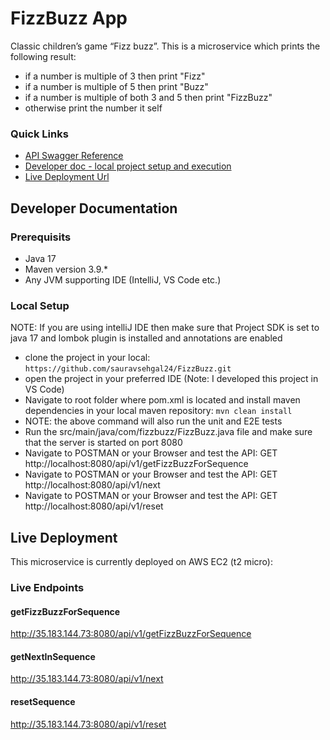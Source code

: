 
# FizzBuzz App

Classic children’s game “Fizz buzz”. This is a microservice which prints the following result:

- if a number is multiple of 3 then print "Fizz"
- if a number is multiple of 5 then print "Buzz"
- if a number is multiple of both 3 and 5 then print "FizzBuzz"
- otherwise print the number it self

### Quick Links

- [API Swagger Reference](http://35.183.144.73:8080/swagger-ui/index.html#/)
- [Developer doc - local project setup and execution](#Developer-Documentation)
- [Live Deployment Url](#Live-Deployment)


## Developer Documentation

### Prerequisits
- Java 17
- Maven version 3.9.*
- Any JVM supporting IDE (IntelliJ, VS Code etc.)

### Local Setup

NOTE: If you are using intelliJ IDE then make sure that Project SDK is set to java 17 and lombok plugin is installed and annotations are enabled

- clone the project in your local: ```https://github.com/sauravsehgal24/FizzBuzz.git```
- open the project in your preferred IDE (Note: I developed this project in VS Code)
- Navigate to root folder where pom.xml is located and install maven dependencies in your local maven repository: ```mvn clean install```
- NOTE: the above command will also run the unit and E2E tests
- Run the src/main/java/com/fizzbuzz/FizzBuzz.java file and make sure that the server is started on port 8080
- Navigate to POSTMAN or your Browser and test the API: GET http://localhost:8080/api/v1/getFizzBuzzForSequence
- Navigate to POSTMAN or your Browser and test the API: GET http://localhost:8080/api/v1/next
- Navigate to POSTMAN or your Browser and test the API: GET http://localhost:8080/api/v1/reset


## Live Deployment

This microservice is currently deployed on AWS EC2 (t2 micro):

### Live Endpoints

#### getFizzBuzzForSequence

http://35.183.144.73:8080/api/v1/getFizzBuzzForSequence

#### getNextInSequence

http://35.183.144.73:8080/api/v1/next

#### resetSequence

http://35.183.144.73:8080/api/v1/reset